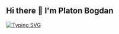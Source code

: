 ## Hi there 👋 I'm Platon Bogdan
[![Typing SVG](https://readme-typing-svg.herokuapp.com?color=%1763BHF2&lines=I+learn+programming+and+development)](https://git.io/typing-svg)
